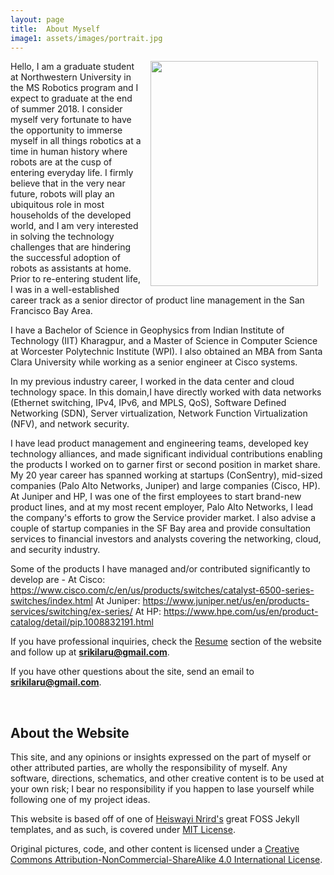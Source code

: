 ```yaml
---
layout: page
title: 	About Myself
image1: assets/images/portrait.jpg
---
```


<img id="portrait" src="{{ site.baseurl }}/{{ page.image1 }}" width="268" height="360" align="right" style="margin:0px 12px 0px 12px">

Hello, I am a graduate student at Northwestern University in the MS Robotics program and I expect to graduate at the end of summer 2018.
I consider myself very fortunate to have the opportunity to immerse myself in all things robotics at a time in human history where robots are at the cusp of entering everyday life.
I firmly believe that in the very near future, robots will play an ubiquitous role in most households of the developed world, and I am very interested in solving the technology challenges that are hindering the successful adoption of robots as assistants at home. Prior to re-entering student life, I was in a well-established career track as a senior director of product line management in the San Francisco Bay Area.

I have a Bachelor of Science in Geophysics from Indian Institute of Technology (IIT) Kharagpur, and a Master of Science in Computer Science at Worcester Polytechnic Institute (WPI). I also obtained an MBA from Santa Clara University while working as a senior engineer at Cisco systems.

In my previous industry career, I worked in the data center and cloud technology space. In this domain,I have directly worked with data networks (Ethernet switching, IPv4, IPv6, and MPLS, QoS), Software Defined Networking (SDN), Server virtualization, Network Function Virtualization (NFV), and network security.

I have lead product management and engineering teams, developed key technology alliances, and made significant individual contributions enabling the products I worked on to garner first or second position in market share. My 20 year career has spanned working at startups (ConSentry), mid-sized companies (Palo Alto Networks, Juniper) and large companies (Cisco, HP). At Juniper and HP,  I was one of the first employees to start brand-new product lines, and at my most recent employer, Palo Alto Networks, I lead the company's efforts to grow the Service provider market.
I also advise a couple of startup companies in the SF Bay area and provide consultation services to financial investors and analysts covering the networking, cloud, and security industry.

Some of the products I have managed and/or contributed significantly to develop are -
At Cisco:
https://www.cisco.com/c/en/us/products/switches/catalyst-6500-series-switches/index.html
At Juniper:
https://www.juniper.net/us/en/products-services/switching/ex-series/
At HP:
https://www.hpe.com/us/en/product-catalog/detail/pip.1008832191.html

If you have professional inquiries, check the [Resume](/resume) section of the website and follow up at **srikilaru@gmail.com**.

If you have other questions about the site, send an email to **srikilaru@gmail.com**.

<br>

## About the Website ##

This site, and any opinions or insights expressed on the part of myself or other attributed parties, are wholly the responsibility of myself. Any software, directions, schematics, and other creative content is to be used at your own risk; I bear no responsibility if you happen to lase yourself while following one of my project ideas.


This website is based off of one of [Heiswayi Nrird's](https://heiswayi.nrird.com/) great FOSS Jekyll templates, and as such, is covered under [MIT License](). 

Original pictures, code, and other content is licensed under a [Creative Commons Attribution-NonCommercial-ShareAlike 4.0 International License](http://creativecommons.org/licenses/by-nc-sa/4.0/).
